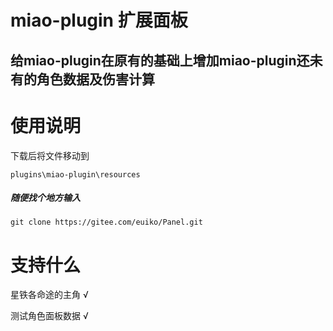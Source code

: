 # miao-plugin 扩展面板

## 给miao-plugin在原有的基础上增加miao-plugin还未有的角色数据及伤害计算

#  **使用说明** 
下载后将文件移动到
```
plugins\miao-plugin\resources
```

#####  **随便找个地方输入** 
```
git clone https://gitee.com/euiko/Panel.git
```

#  **支持什么** 
星铁各命途的主角 √

测试角色面板数据 √